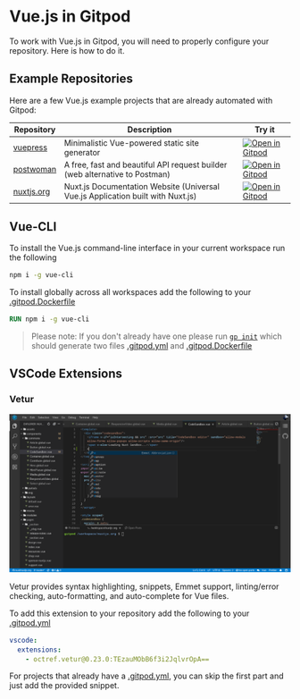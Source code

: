 # Vue.js in Gitpod

To work with Vue.js in Gitpod, you will need to properly configure your repository. Here is how to do it.

## Example Repositories

Here are a few Vue.js example projects that are already automated with Gitpod:

<div class="table-container">

| Repository | Description | Try it |
|------------|-------------|--------|
|[vuepress](https://github.com/vuejs/vuepress)|Minimalistic Vue-powered static site generator| [![Open in Gitpod](https://gitpod.io/button/open-in-gitpod.svg)](https://gitpod.io/#https://github.com/vuejs/vuepress)|
|[postwoman](https://github.com/liyasthomas/postwoman)|A free, fast and beautiful API request builder (web alternative to Postman)|[![Open in Gitpod](https://gitpod.io/button/open-in-gitpod.svg)](https://gitpod.io/#https://github.com/liyasthomas/postwoman)|
|[nuxtjs.org](https://github.com/nuxt/nuxtjs.org)|Nuxt.js Documentation Website (Universal Vue.js Application built with Nuxt.js)|[![Open in Gitpod](https://gitpod.io/button/open-in-gitpod.svg)](https://gitpod.io/#https://github.com/nuxt/nuxtjs.org)|

</div>

## Vue-CLI

To install the Vue.js command-line interface in your current workspace run the following
```bash
npm i -g vue-cli
```

To install globally across all workspaces add the following to your [.gitpod.Dockerfile](https://www.gitpod.io/docs/config-docker/)
```Dockerfile
RUN npm i -g vue-cli
```
> Please note: If you don't already have one please run [`gp init`](https://www.gitpod.io/docs/command-line-interface/#init) which should generate two files [.gitpod.yml](https://www.gitpod.io/docs/config-gitpod-file/) and [.gitpod.Dockerfile](https://www.gitpod.io/docs/config-docker/)

## VSCode Extensions

### Vetur

![Vetur extension](../images/Vetur.png)

Vetur provides syntax highlighting, snippets, Emmet support, linting/error checking, auto-formatting, and auto-complete for Vue files.

To add this extension to your repository add the following to your [.gitpod.yml](https://www.gitpod.io/docs/config-gitpod-file/)

```yaml
vscode:
  extensions:
    - octref.vetur@0.23.0:TEzauMObB6f3i2JqlvrOpA==
```

For projects that already have a [.gitpod.yml](https://www.gitpod.io/docs/config-gitpod-file/), you can skip the first part and just add the provided snippet.
